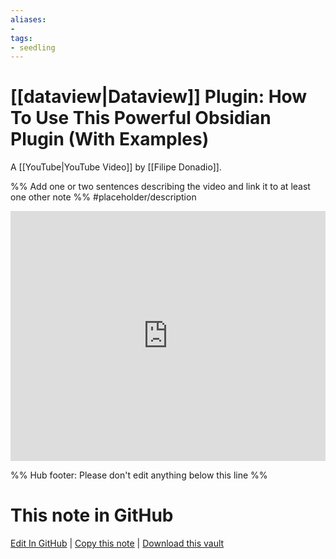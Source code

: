 ```yaml
---
aliases: 
- 
tags:
- seedling
---
```


# [[dataview|Dataview]] Plugin: How To Use This Powerful Obsidian Plugin (With Examples)

A [[YouTube|YouTube Video]] by [[Filipe Donadio]].

%% Add one or two sentences describing the video and link it to at least one other note %%
#placeholder/description 

<iframe width="100%" height="400px" src="https://www.youtube.com/embed/7kFEl7Ovsr8" title="YouTube video player" frameborder="0" allow="accelerometer; autoplay; clipboard-write; encrypted-media; gyroscope; picture-in-picture" allowfullscreen></iframe>

%% Hub footer: Please don't edit anything below this line %%

# This note in GitHub

<span class="git-footer">[Edit In GitHub](https://github.dev/obsidian-community/obsidian-hub/blob/main/04%20-%20Guides%2C%20Workflows%2C%20%26%20Courses/Guides/YT%20-%20Dataview%20Plugin%20-%20How%20to%20Use%20this%20Powerful%20Obsidian%20Plugin%20%28With%20Examples%29.md "git-hub-edit-note") | [Copy this note](https://raw.githubusercontent.com/obsidian-community/obsidian-hub/main/04%20-%20Guides%2C%20Workflows%2C%20%26%20Courses/Guides/YT%20-%20Dataview%20Plugin%20-%20How%20to%20Use%20this%20Powerful%20Obsidian%20Plugin%20%28With%20Examples%29.md "git-hub-copy-note") | [Download this vault](https://github.com/obsidian-community/obsidian-hub/archive/refs/heads/main.zip "git-hub-download-vault") </span>
